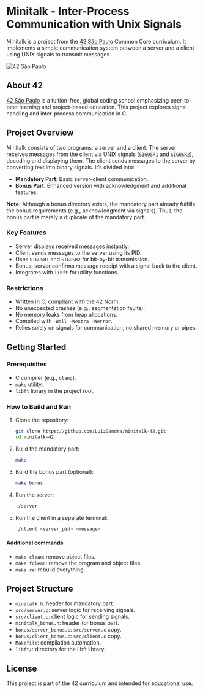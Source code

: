 # Minitalk - Inter-Process Communication with Unix Signals

Minitalk is a project from the [42 São Paulo](https://www.42sp.org.br/) Common Core curriculum. It implements a simple communication system between a server and a client using UNIX signals to transmit messages.

![42 São Paulo](https://img.shields.io/badge/42-São_Paulo-black?style=flat-square&logo=42)

## About 42

[42 São Paulo](https://www.42sp.org.br/) is a tuition-free, global coding school emphasizing peer-to-peer learning and project-based education. This project explores signal handling and inter-process communication in C.

## Project Overview

Minitalk consists of two programs: a server and a client. The server receives messages from the client via UNIX signals (`SIGUSR1` and `SIGUSR2`), decoding and displaying them. The client sends messages to the server by converting text into binary signals. It’s divided into:
- **Mandatory Part**: Basic server-client communication.
- **Bonus Part**: Enhanced version with acknowledgment and additional features.

**Note:** Although a bonus directory exists, the mandatory part already fulfills the bonus requirements (e.g., acknowledgment via signals). Thus, the bonus part is merely a duplicate of the mandatory part.

### Key Features

- Server displays received messages instantly.
- Client sends messages to the server using its PID.
- Uses `SIGUSR1` and `SIGUSR2` for bit-by-bit transmission.
- Bonus: server confirms message receipt with a signal back to the client.
- Integrates with `libft` for utility functions.

### Restrictions

- Written in C, compliant with the 42 Norm.
- No unexpected crashes (e.g., segmentation faults).
- No memory leaks from heap allocations.
- Compiled with `-Wall -Wextra -Werror`.
- Relies solely on signals for communication, no shared memory or pipes.

## Getting Started

### Prerequisites

- C compiler (e.g., `clang`).
- `make` utility.
- `libft` library in the project root.

### How to Build and Run

1. Clone the repository:
   
   ```bash
   git clone https://github.com/LuizGandra/minitalk-42.git
   cd minitalk-42

3. Build the mandatory part:
   
   ```bash
   make

4. Build the bonus part (optional):
   
   ```bash
   make bonus

5. Run the server:

   ```bash
   ./server

6. Run the client in a separate terminal:

   ```bash
   ./client <server_pid> <message>

#### Additional commands

- `make clean`: remove object files.
- `make fclean`: remove the program and object files.
- `make re`: rebuild everything.

## Project Structure

- `minitalk.h`: header for mandatory part.
- `src/server.c`: server logic for receiving signals.
- `src/client.c`: client logic for sending signals.
- `minitalk_bonus.h`: header for bonus part.
- `bonus/server_bonus.c`: `src/server.c` copy.
- `bonus/client_bonus.c`: `src/client.c` copy.
- `Makefile`: compilation automation.
- `libft/`: directory for the libft library.

## License

This project is part of the 42 curriculum and intended for educational use.
